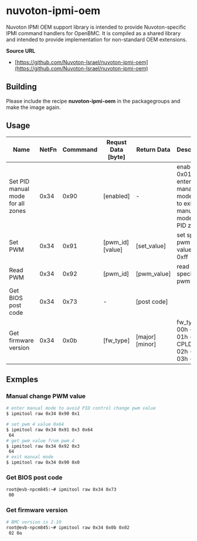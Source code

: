 # nuvoton-ipmi-oem

Nuvoton IPMI OEM support library is intended to provide Nuvoton-specific IPMI command handlers for OpenBMC.
It is compiled as a shared library and intended to provide implementation for non-standard OEM extensions.

**Source URL**
* [https://github.com/Nuvoton-Israel/nuvoton-ipmi-oem](https://github.com/Nuvoton-Israel/nuvoton-ipmi-oem)

## Building

Please include the recipe **nuvoton-ipmi-oem** in the packagegroups and make the image again.

## Usage


|Name  | NetFn | Commmand | Requst Data [byte]|  Return Data| Description |
|------|---|---|---------|-----------|----------------|
| Set PID manual mode for all zones | 0x34| 0x90| [enabled]| - | enabled set 0x01 to enter manaul mode; 0x0 to exit manual mode for all PID zones|
| Set PWM |0x34| 0x91| [pwm_id] [value] | [set_value]| set specific pwm with value 0x0 ~ 0xff|
| Read PWM |0x34| 0x92| [pwm_id] |[pwm_value]| read specific pwm value|
| Get BIOS post code| 0x34 | 0x73 | - | [post code]||
| Get firmware version | 0x34 | 0x0b | [fw_type] | [major] [minor] | fw_type:<br> 00h - BIOS<br>01h - CPLD<br>02h - BMC<br>03h - PSU |

## Exmples
### Manual change PWM value
```bash
# enter manual mode to avoid PID control change pwm value
$ ipmitool raw 0x34 0x90 0x1

# set pwm 4 value 0x64
$ ipmitool raw 0x34 0x91 0x3 0x64
 64
# get pwm value from pwm 4
$ ipmitool raw 0x34 0x92 0x3
 64
# exit manual mode
$ ipmitool raw 0x34 0x90 0x0
```

### Get BIOS post code
```bash
root@evb-npcm845:~# ipmitool raw 0x34 0x73
 00

```

### Get firmware version
```bash
# BMC version is 2.10
root@evb-npcm845:~# ipmitool raw 0x34 0x0b 0x02
 02 0a
```
